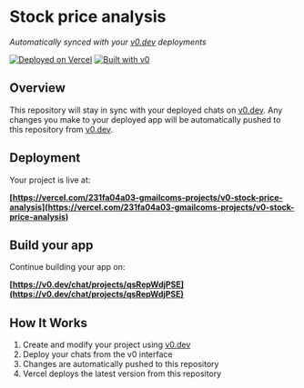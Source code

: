 # Stock price analysis

*Automatically synced with your [v0.dev](https://v0.dev) deployments*

[![Deployed on Vercel](https://img.shields.io/badge/Deployed%20on-Vercel-black?style=for-the-badge&logo=vercel)](https://vercel.com/231fa04a03-gmailcoms-projects/v0-stock-price-analysis)
[![Built with v0](https://img.shields.io/badge/Built%20with-v0.dev-black?style=for-the-badge)](https://v0.dev/chat/projects/qsRepWdjPSE)

## Overview

This repository will stay in sync with your deployed chats on [v0.dev](https://v0.dev).
Any changes you make to your deployed app will be automatically pushed to this repository from [v0.dev](https://v0.dev).

## Deployment

Your project is live at:

**[https://vercel.com/231fa04a03-gmailcoms-projects/v0-stock-price-analysis](https://vercel.com/231fa04a03-gmailcoms-projects/v0-stock-price-analysis)**

## Build your app

Continue building your app on:

**[https://v0.dev/chat/projects/qsRepWdjPSE](https://v0.dev/chat/projects/qsRepWdjPSE)**

## How It Works

1. Create and modify your project using [v0.dev](https://v0.dev)
2. Deploy your chats from the v0 interface
3. Changes are automatically pushed to this repository
4. Vercel deploys the latest version from this repository